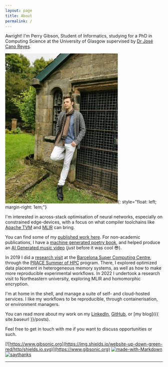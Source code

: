 ```yaml
---
layout: page
title: About
permalink: /
---
```


Awright!  I'm Perry Gibson, Student of Informatics, studying for a PhD in Computing Science at the University of Glasgow supervised by [Dr José Cano Reyes](http://www.dcs.gla.ac.uk/~josecr/).

![picture of Perry Gibson](/assets/pg_profile.jpg){: style="float: left; margin-right: 1em;"}

I'm interested in across-stack optimisation of neural networks, especially on constrained edge-devices, with a focus on what compiler toolchains like [Apache TVM](https://tvm.apache.org/) and [MLIR](https://mlir.llvm.org/) can bring.

You can find some of my [published work  here](https://scholar.google.com/citations?user=Bf-bR_UAAAAJ&hl=en&oi=ao).
For non-academic publications, I have a [machine generated poetry book](https://gibsonic.org/nlp/2020/01/30/robot_burns.html), and helped produce an [AI Generated music video](https://gibsonic.org/side-projects/2021/11/19/music_video.html) (_just_ before it was cool 😎).

In 2019 I did a [research visit](https://summerofhpc.prace-ri.eu/perry-gibson/) at the [Barcelona Super Computing Centre](https://www.bsc.es), through the [PRACE Summer of HPC](https://summerofhpc.prace-ri.eu/perry-gibson/) program.
There, I explored optimized data placement in heterogeneous memory systems, as well as how to make more reproducible experimental workflows.
In 2022 I undertook a research visit to Northeastern university, exploring MLIR and homomorphic encryption.

I'm at home in the shell, and manage a suite of self- and cloud-hosted services.
I like my workflows to be reproducible, through containerisation, or environment managers.

You can read more about my work on my [LinkedIn](https://www.linkedin.com/in/perry-gibson/), [GitHub](https://github.com/Wheest), or [my blog]({{ site.baseurl }}/posts).

Feel free to get in touch with me if you want to discuss opportunities or such.



[![https://www.gibsonic.org](https://img.shields.io/website-up-down-green-red/http/shields.io.svg)](https://www.gibsonic.org)
[![made-with-Markdown](https://img.shields.io/badge/Made%20with-Markdown-1f425f.svg)](http://commonmark.org)
[![saythanks](https://img.shields.io/badge/say-thanks-ff69b4.svg)](https://www.againstmalaria.com/perry-gibson)




___
